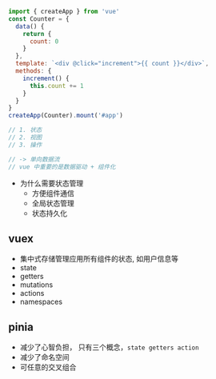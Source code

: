 ```js
import { createApp } from 'vue'
const Counter = {
  data() {
    return {
      count: 0
    }
  },
  template: `<div @click="increment">{{ count }}</div>`,
  methods: {
    increment() {
      this.count += 1
    }
  }
}
createApp(Counter).mount('#app')

// 1. 状态
// 2. 视图
// 3. 操作

// -> 单向数据流
// vue 中重要的是数据驱动 + 组件化
```

- 为什么需要状态管理
  - 方便组件通信
  - 全局状态管理
  - 状态持久化

## vuex

- 集中式存储管理应用所有组件的状态, 如用户信息等
- state
- getters
- mutations
- actions
- namespaces

## pinia

- 减少了心智负担， 只有三个概念，`state getters action`
- 减少了命名空间
- 可任意的交叉组合

<!-- ## vue-cli -->

<!-- ```javascript
import { createPinia } from 'pinia'
import App from './App.vue'

const store = createPinia()
const app = createApp()
app.use(store)

app.mount('#app')
```

```js
import { defineStore } from 'pinia'

// 方式1 -> optons
export const otherStore = defineStore('otherStore', {
  state: () => {},
  getters: {},
  actions: {}
})

// 方式2 -> setup
export const setupStore = defineStore('setupStore', {
  const countRef = useRef(0)
  const getCount = computed(() => {
    return countRef
  })
  const setCount = () => { }
  return {
    countRef,
    getCount,
    setCount
  }
})
``` -->

<!-- ### 定义

```js
// store/index
import { createStore } from 'vuex'

export const store = createStore({
  state() {
    return {
      count: 0
    }
  },
  mutations() {
    increment(state) {
      state.count ++
    }
  },
  actions() {
    incrementAction(context) {
      context.commit('increment')
    }
  }
})
// main
import { createApp } from 'vue'
import App from './App.vue'
import {store} from './store'

const app = createApp()
app.use(store)

app.mount('#app')
```

### 使用

```vue
<template>
  <div>
    {{ store.state.count }}
    <button @click="updateStateBymutation">update state by mutation</button>
    <button @click="updateStateByAction">update state by action</button>
    <button></button>
  </div>
</template>

<script>
export default {
  methods: {
    updateStateBymutation() {
      this.$store.commit('increment')
    },
    updateStateByAction() {
      this.$store.action('increment')
    }
  }
}
</script>
```
 -->
